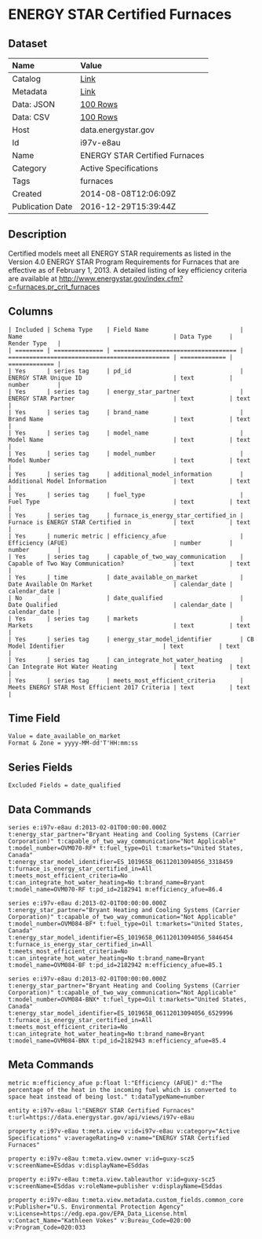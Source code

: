 # ENERGY STAR Certified Furnaces

## Dataset

| Name | Value |
| :--- | :---- |
| Catalog | [Link](https://catalog.data.gov/dataset/energy-star-certified-furnaces) |
| Metadata | [Link](https://data.energystar.gov/api/views/i97v-e8au) |
| Data: JSON | [100 Rows](https://data.energystar.gov/api/views/i97v-e8au/rows.json?max_rows=100) |
| Data: CSV | [100 Rows](https://data.energystar.gov/api/views/i97v-e8au/rows.csv?max_rows=100) |
| Host | data.energystar.gov |
| Id | i97v-e8au |
| Name | ENERGY STAR Certified Furnaces |
| Category | Active Specifications |
| Tags | furnaces |
| Created | 2014-08-08T12:06:09Z |
| Publication Date | 2016-12-29T15:39:44Z |

## Description

Certified models meet all ENERGY STAR requirements as listed in the Version 4.0 ENERGY STAR Program Requirements for Furnaces that are effective as of February 1, 2013. A detailed listing of key efficiency criteria are available at http://www.energystar.gov/index.cfm?c=furnaces.pr_crit_furnaces

## Columns

```ls
| Included | Schema Type    | Field Name                          | Name                                           | Data Type     | Render Type   |
| ======== | ============== | =================================== | ============================================== | ============= | ============= |
| Yes      | series tag     | pd_id                               | ENERGY STAR Unique ID                          | text          | number        |
| Yes      | series tag     | energy_star_partner                 | ENERGY STAR Partner                            | text          | text          |
| Yes      | series tag     | brand_name                          | Brand Name                                     | text          | text          |
| Yes      | series tag     | model_name                          | Model Name                                     | text          | text          |
| Yes      | series tag     | model_number                        | Model Number                                   | text          | text          |
| Yes      | series tag     | additional_model_information        | Additional Model Information                   | text          | text          |
| Yes      | series tag     | fuel_type                           | Fuel Type                                      | text          | text          |
| Yes      | series tag     | furnace_is_energy_star_certified_in | Furnace is ENERGY STAR Certified in            | text          | text          |
| Yes      | numeric metric | efficiency_afue                     | Efficiency (AFUE)                              | number        | number        |
| Yes      | series tag     | capable_of_two_way_communication    | Capable of Two Way Communication?              | text          | text          |
| Yes      | time           | date_available_on_market            | Date Available On Market                       | calendar_date | calendar_date |
| No       |                | date_qualified                      | Date Qualified                                 | calendar_date | calendar_date |
| Yes      | series tag     | markets                             | Markets                                        | text          | text          |
| Yes      | series tag     | energy_star_model_identifier        | CB Model Identifier                            | text          | text          |
| Yes      | series tag     | can_integrate_hot_water_heating     | Can Integrate Hot Water Heating                | text          | text          |
| Yes      | series tag     | meets_most_efficient_criteria       | Meets ENERGY STAR Most Efficient 2017 Criteria | text          | text          |
```

## Time Field

```ls
Value = date_available_on_market
Format & Zone = yyyy-MM-dd'T'HH:mm:ss
```

## Series Fields

```ls
Excluded Fields = date_qualified
```

## Data Commands

```ls
series e:i97v-e8au d:2013-02-01T00:00:00.000Z t:energy_star_partner="Bryant Heating and Cooling Systems (Carrier Corporation)" t:capable_of_two_way_communication="Not Applicable" t:model_number=OVM070-RF* t:fuel_type=Oil t:markets="United States, Canada" t:energy_star_model_identifier=ES_1019658_06112013094056_3318459 t:furnace_is_energy_star_certified_in=All t:meets_most_efficient_criteria=No t:can_integrate_hot_water_heating=No t:brand_name=Bryant t:model_name=OVM070-RF t:pd_id=2182941 m:efficiency_afue=86.4

series e:i97v-e8au d:2013-02-01T00:00:00.000Z t:energy_star_partner="Bryant Heating and Cooling Systems (Carrier Corporation)" t:capable_of_two_way_communication="Not Applicable" t:model_number=OVM084-BF* t:fuel_type=Oil t:markets="United States, Canada" t:energy_star_model_identifier=ES_1019658_06112013094056_5846454 t:furnace_is_energy_star_certified_in=All t:meets_most_efficient_criteria=No t:can_integrate_hot_water_heating=No t:brand_name=Bryant t:model_name=OVM084-BF t:pd_id=2182942 m:efficiency_afue=85.1

series e:i97v-e8au d:2013-02-01T00:00:00.000Z t:energy_star_partner="Bryant Heating and Cooling Systems (Carrier Corporation)" t:capable_of_two_way_communication="Not Applicable" t:model_number=OVM084-BNX* t:fuel_type=Oil t:markets="United States, Canada" t:energy_star_model_identifier=ES_1019658_06112013094056_6529996 t:furnace_is_energy_star_certified_in=All t:meets_most_efficient_criteria=No t:can_integrate_hot_water_heating=No t:brand_name=Bryant t:model_name=OVM084-BNX t:pd_id=2182943 m:efficiency_afue=85.4
```

## Meta Commands

```ls
metric m:efficiency_afue p:float l:"Efficiency (AFUE)" d:"The percentage of the heat in the incoming fuel which is converted to space heat instead of being lost." t:dataTypeName=number

entity e:i97v-e8au l:"ENERGY STAR Certified Furnaces" t:url=https://data.energystar.gov/api/views/i97v-e8au

property e:i97v-e8au t:meta.view v:id=i97v-e8au v:category="Active Specifications" v:averageRating=0 v:name="ENERGY STAR Certified Furnaces"

property e:i97v-e8au t:meta.view.owner v:id=guxy-scz5 v:screenName=ESddas v:displayName=ESddas

property e:i97v-e8au t:meta.view.tableauthor v:id=guxy-scz5 v:screenName=ESddas v:roleName=publisher v:displayName=ESddas

property e:i97v-e8au t:meta.view.metadata.custom_fields.common_core v:Publisher="U.S. Environmental Protection Agency" v:License=https://edg.epa.gov/EPA_Data_License.html v:Contact_Name="Kathleen Vokes" v:Bureau_Code=020:00 v:Program_Code=020:033
```